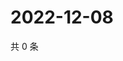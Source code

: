 # 2022-12-08

共 0 条

<!-- BEGIN WEIBO -->
<!-- 最后更新时间 Thu Dec 08 2022 06:13:27 GMT+0800 (China Standard Time) -->

<!-- END WEIBO -->

